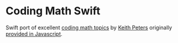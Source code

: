 # Coding Math Swift
Swift port of excellent [coding math topics](https://www.youtube.com/user/codingmath) by [Keith Peters](http://www.bit-101.com/blog/) originally [provided in Javascript](https://github.com/bit101/CodingMath).
